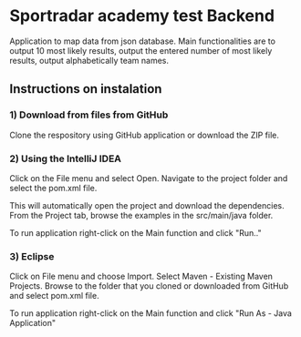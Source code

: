 # Sportradar academy test Backend
Application to map data from json database. Main functionalities are to output 10 most likely results, output the entered number of most likely results, output alphabetically team names.

## Instructions on instalation

###  1) Download from files from GitHub 
Clone the respository using GitHub application or download the ZIP file.
### 2) Using the IntelliJ IDEA

Click on the File menu and select Open. Navigate to the project folder and select the pom.xml file.

This will automatically open the project and download the dependencies. From the Project tab, browse the examples in the src/main/java folder.

To run application right-click on the Main function and click "Run.."

### 3) Eclipse
Click on File menu and choose Import. Select Maven - Existing Maven Projects. Browse to the folder that you cloned or downloaded from GitHub and select pom.xml file.

To run application right-click on the Main function and click "Run As - Java Application"
